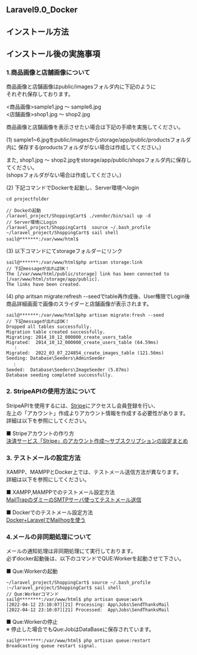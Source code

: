 ## Laravel9.0_Docker
## インストール方法

## インストール後の実施事項
### 1.商品画像と店舗画像について
商品画像と店舗画像はpublic/imagesフォルダ内に下記のように<br>
それぞれ保存しております。

<商品画像>sample1.jpg 〜 sample6.jpg<br>
<店舗画像>shop1.jpg ～ shop2.jpg<br>

商品画像と店舗画像を表示させたい場合は下記の手順を実施してください。<br>

(1) sample1~6.jpgをpublic/imagesからstorage/app/public/productsフォルダ内に 
保存する(productsフォルダがない場合は作成してください。)<br>

また, shop1.jpg ～ shop2.jpgをstorage/app/public/shopsフォルダ内に保存してください。<br>
(shopsフォルダがない場合は作成してください。)<br>

(2) 下記コマンドでDockerを起動し、Server環境へlogin
```
cd projectfolder

// Dockeの起動
/laravel_project/ShoppingCart$ ./vendor/bin/sail up -d
// Server環境にLogin
/laravel_project/ShoppingCart$  source ~/.bash_profile
~/laravel_project/ShoppingCart$ sail shell
sail@*******:/var/www/html$　
```

(3) 以下コマンドにてstorageフォルダーにリンク
```
sail@*******:/var/www/html$php artisan storage:link
// 下記messageが出ればOK！
The [/var/www/html/public/storage] link has been connected to [/var/www/html/storage/app/public].
The links have been created.
```

(4) php aritsan migrate:refresh --seedでtable再作成後、User権限でLogin後
商品詳細画面で画像のスライダーと店舗画像が表示されます。

```
sail@*******:/var/www/html$php artisan migrate:fresh --seed
// 下記messageが出ればOK！
Dropped all tables successfully.
Migration table created successfully.
Migrating: 2014_10_12_000000_create_users_table
Migrated:  2014_10_12_000000_create_users_table (64.59ms)
   :
Migrated:  2022_03_07_224854_create_images_table (121.56ms)
Seeding: Database\Seeders\AdminSeeder
 　:
Seeded:  Database\Seeders\ImageSeeder (5.87ms)
Database seeding completed successfully.
```

### 2. StripeAPIの使用方法について
StripeAPIを使用するには、[Stripe](https://stripe.com/jp)にアクセスし会員登録を行い、<br>
左上の「アカウント」作成よりアカウント情報を作成する必要性があります。<br>
詳細は以下を参照にしてください。<br>

■ Stripeアカウントの作り方<br>
[決済サービス「Stripe」のアカウント作成〜サブスクリプションの設定まとめ](https://macareux.co.jp/blog/stripe-subsctiption)


### 3. テストメールの設定方法
XAMPP、MAMPPとDocker上では、テストメール送信方法が異なります。<br>
詳細は以下を参照にしてください。<br>

■ XAMPP,MAMPPでのテストメール設定方法<br>
[MailTrapのダミーのSMTPサーバ使ってテストメール送信](https://reffect.co.jp/laravel/mailtrap-dummy-smtp-server)<br>

■ Dockerでのテストメール設定方法<br>
[Docker+LaravelでMailhogを使う](https://qiita.com/munimuni/items/b902f2c3ec643ed78e4a)<br>


### 4.メールの非同期処理について
メールの通知処理は非同期処理にて実行しております。<br>
必ずdocker起動後は、以下のコマンドでQUE:Workerを起動させて下さい。<br>

■ Que:Workerの起動
```
~/laravel_project/ShoppingCart$ source ~/.bash_profile
:~/laravel_project/ShoppingCart$ sail shell
// Que:Workerコマンド
sail@********:/var/www/html$ php artisan queue:work
[2022-04-12 23:10:07][21] Processing: App\Jobs\SendThanksMail
[2022-04-12 23:10:07][21] Processed:  App\Jobs\SendThanksMail
```

■ Que:Workerの停止<br>
※ 停止した場合でもQue:JobはDataBaseに保存されています。
```
sail@********:/var/www/html$ php artisan queue:restart
Broadcasting queue restart signal.
```
